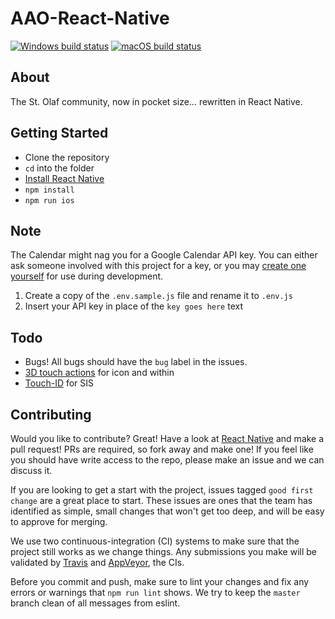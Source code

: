 # AAO-React-Native

[![Windows build status](https://ci.appveyor.com/api/projects/status/qi83hnivu0rkgbvo?svg=true)](https://ci.appveyor.com/project/hawkrives/aao-react-native)
[![macOS build status](https://travis-ci.org/StoDevX/AAO-React-Native.svg?branch=master)](https://travis-ci.org/StoDevX/AAO-React-Native)

## About
The St. Olaf community, now in pocket size… rewritten in React Native.

## Getting Started
- Clone the repository
- `cd` into the folder
- [Install React Native](http://facebook.github.io/react-native/docs/getting-started.html#content)
- `npm install`
- `npm run ios`

## Note
The Calendar might nag you for a Google Calendar API key. You can either ask someone involved with this project for a key, or you may [create one yourself](https://console.developers.google.com/projectselector/apis/credentials) for use during development.

1. Create a copy of the `.env.sample.js` file and rename it to `.env.js`
2. Insert your API key in place of the `key goes here` text

## Todo
* Bugs! All bugs should have the `bug` label in the issues.
* [3D touch actions](https://github.com/jordanbyron/react-native-quick-actions) for icon and within
* [Touch-ID](https://github.com/naoufal/react-native-touch-id) for SIS

## Contributing
Would you like to contribute? Great! Have a look at [React Native](http://facebook.github.io/react-native/docs/getting-started.html) and make a pull request! PRs are required, so fork away and make one! If you feel like you should have write access to the repo, please make an issue and we can discuss it.

If you are looking to get a start with the project, issues tagged `good first change` are a great place to start. These issues are ones that the team has identified as simple, small changes that won't get too deep, and will be easy to approve for merging.

We use two continuous-integration (CI) systems to make sure that the project still works as we change things. Any submissions you make will be validated by [Travis](https://travis-ci.org/StoDevX/AAO-React-Native/builds) and [AppVeyor](https://ci.appveyor.com/project/hawkrives/aao-react-native/history), the CIs.

Before you commit and push, make sure to lint your changes and fix any errors or warnings that `npm run lint` shows. We try to keep the `master` branch clean of all messages from eslint.
